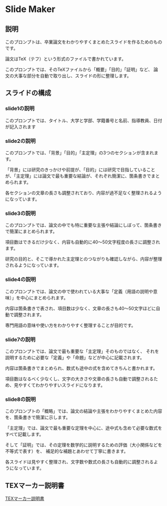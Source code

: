 # Slide Maker

## 説明

このプロンプトは、卒業論文をわかりやすくまとめたスライドを作るためのものです。

論文はTeX（テフ）という形式のファイルで書かれています。

このプロンプトでは、そのTeXファイルから「概要」「目的」「証明」など、
論文の大事な部分を自動で取り出し、スライドの形に整理します。

## スライドの構成

### slide1の説明

このプロンプトでは、タイトル、大学と学部、学籍番号と名前、指導教員、日付が記入されます

### slide2の説明

このプロンプトでは、「背景」「目的」「主定理」の3つのセクションが含まれます。

「背景」には研究のきっかけや前提が、「目的」には研究で目指していることが、「主定理」には論文で最も重要な結論が、それぞれ簡潔に、箇条書きでまとめられます。

各セクションの文章の長さも調整されており、内容が過不足なく整理されるようになっています。

### slide3の説明

このプロンプトでは、論文の中でも特に重要な主張や結論にしぼって、箇条書きで簡潔にまとめられます。

項目数はできるだけ少なく、内容も自動的に40〜50文字程度の長さに調整されます。

研究の目的と、そこで導かれた主定理とのつながりも確認しながら、内容が整理されるようになっています。

### slide4の説明

このプロンプトでは、論文の中で使われている大事な「定義（用語の説明や意味）」を中心にまとめられます。

内容は箇条書きで表され、項目数は少なく、文章の長さも40〜50文字ほどに自動で調整されます。

専門用語の意味や使い方をわかりやすく整理することが目的です。

### slide7の説明

このプロンプトでは、論文で最も重要な「主定理」そのものではなく、
それを説明するために必要な「定義」や「命題」などが中心に記載されます。

内容は箇条書きでまとめられ、数式も途中の式を含めてきちんと書かれます。

項目数はなるべく少なくし、文字の大きさや文章の長さも自動で調整されるため、見やすくてわかりやすいスライドになります。

### slide8の説明

このプロンプトの「概略」では、論文の結論や主張をわかりやすくまとめた内容を、箇条書きで簡潔に示します。

「主定理」では、論文で最も重要な定理を中心に、途中式も含めて必要な数式をすべて記載します。

そして「証明」では、その定理を数学的に説明するための評価（大小関係などを不等式で表す）を、
補足的な補題とあわせて丁寧に書きます。

各スライドは見やすく整理され、文字数や数式の長さも自動的に調整されるようになっています。

## TEXマーカー説明書

[TEXマーカー説明書](https://github.com/KazumasaFujiwaraSeminar2024/SlideMaker/blob/develop/TEX%E3%83%9E%E3%83%BC%E3%82%AB%E3%83%BC%E8%AA%AC%E6%98%8E%E6%9B%B8.md)